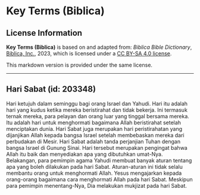 # Key Terms (Biblica)

## License Information

**Key Terms (Biblica)** is based on and adapted from: _Biblica Bible Dictionary_, [Biblica, Inc.](https://www.biblica.com/), 2023, which is licensed under a [CC BY-SA 4.0 license](https://creativecommons.org/licenses/by-sa/4.0/legalcode.en).

This markdown version is provided under the same license.



--------------------------------

## Hari Sabat (id: 203348)

Hari ketujuh dalam seminggu bagi orang Israel dan Yahudi. Hari itu adalah hari yang kudus ketika mereka beristirahat dan tidak bekerja. Ini termasuk ternak mereka, para pelayan dan orang luar yang tinggal bersama mereka. Itu adalah hari untuk menghormati bagaimana Allah beristirahat setelah menciptakan dunia. Hari Sabat juga merupakan hari peristirahatan yang dijanjikan Allah kepada bangsa Israel setelah membebaskan mereka dari perbudakan di Mesir. Hari Sabat adalah tanda perjanjian Tuhan dengan bangsa Israel di Gunung Sinai. Hari tersebut merupakan pengingat bahwa Allah itu baik dan menyediakan apa yang dibutuhkan umat\-Nya. Belakangan, para pemimpin agama Yahudi membuat banyak aturan tentang apa yang boleh dilakukan pada hari Sabat. Aturan\-aturan ini tidak selalu membantu orang untuk menghormati Allah. Yesus mengajarkan kepada orang\-orang bagaimana cara menghormati Allah pada hari Sabat. Meskipun para pemimpin menentang\-Nya, Dia melakukan mukjizat pada hari Sabat.


